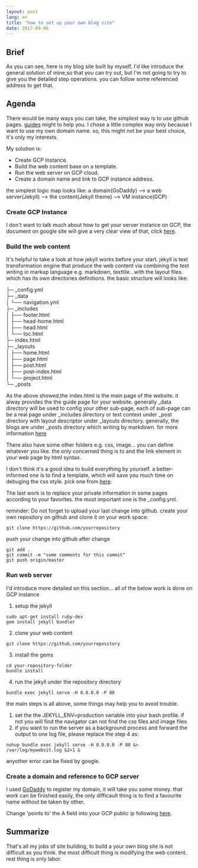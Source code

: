 ```yaml
---
layout: post
lang: en
title: "how to set up your own blog site"
date: 2017-09-06
---
```


## Brief

As you can see, here is my blog site built by myself, I'd like introduce the general solution of mine,so that you can try out, but I'm not going to try to give you the detailed step operations. you can follow some referenced address to get that.

## Agenda

There would be many ways you can take, the simplest way is to use github pages. [guides](http://jmcglone.com/guides/github-pages/) might to help you. I chose a little complex way only because I want to use my own domain name. so, this might not be your best choice, it's only my interests.

My solution is:

- Create GCP Instance.     
- Build the web content base on a template.    
- Run the web server on GCP cloud.    
- Create a domain name and link to GCP instance address.    

the simplest logic map looks like:
a domain(GoDaddy) --> a web server(Jekyll) --> the content(Jekyll theme) --> VM instance(GCP)       

### Create GCP Instance 

I don't want to talk much about how to get your server instance on GCP, the document on google site will give a very clear view of that, click [here](https://cloud.google.com/compute/docs/quickstart-linux). 

### Build the web content

It's helpful to take a look at how jekyll works before your start. jekyll is text transformation engine that produce the web content via combining the text writing in markup language e.g. markdown, texttile.. with the layout files. which has its own directories definitions. the basic structure will looks like:

├─  _config.yml                              
├─  _data          
│   └── navigation.yml                      
├─  _includes    
│   ├── footer.html                         
│   ├── head-home.html                      
│   ├── head.html                           
│   └── toc.html                            
├─  index.html                               
├─  _layouts    
│   ├── home.html                           
│   ├── page.html                           
│   ├── post.html                           
│   ├── post-index.html                     
│   └── project.html                        
└─  _posts     

As the above showed,the index.html is the main page of the website. it alway provides the the guide page for your website.
generally  _data directory will be used to config your other sub-page, each of sub-page can be a real page under _includes directory or text context under _post directory with layout descriptor under _layouts directory. 
generally, the blogs are under _posts directory which writing by markdown.
for more information [here](https://jekyllrb.com/docs/structure/)

There also have some other folders e.g. css, image... you can define whatever you like. the only concerned thing is to and the link element in your web page by html syntax.  

I don't think it's a good idea to build everything by yourself. a better-informed one is to find a template, which will save you much time on debuging the css style. pick one from [here](http://jekyllthemes.org/).

The last work is to replace your private information in some  pages according to your favorites. the most important one is the _config.yml.

reminder: Do not forget to upload your last change into github. 
create your own repository on github and clone it on your work space:

```
git clone https://github.com/yourrepository 
```

push your change into github after change

```
git add .
git commit -m "some comments for this commit"
git push origin/master
```

### Run web server 

I'd introduce more detailed on this section... all of the below work is done on GCP instance

1. setup  the jekyll

```
sudo apt-get install ruby-dev
gem install jekyll bundler
```

2. clone your web content

```
git clone https://github.com/yourrepository
```

3. install the gems

```
cd your-repository-folder
bundle install
```

4. run the jekyll under the repository directory

```
bundle exec jekyll serve -H 0.0.0.0 -P 80
```

the main steps is all above, some things may help you to avoid trouble. 
1. set the the JEKYLL_ENV=production variable into your bash profile. if not you will find the navigator can not find the css files and image files
2. if you want to run the server as a background process and forward the output to one log file, please replace the step 4 as:

```
nohup bundle exec jekyll serve -H 0.0.0.0 -P 80 &> /var/log/mywebsit.log &2>1 &
```

anyother error can be fixed by google.

### Create a domain and reference to GCP server

I used [GoDaddy](https://www.godaddy.com/) to register my domain, it will take you some money. that work can be finished easily, the only difficault thing is to find a favourite name without be taken by other.

Change 'points to' the A field into your GCP public ip following [here](https://www.godaddy.com/help/change-my-ip-address-20134).

## Summarize

That's all my jobs of site building, to build a your own blog site is not difficult as you think. the most difficult thing is modifying the web content. rest thing is only labor.
